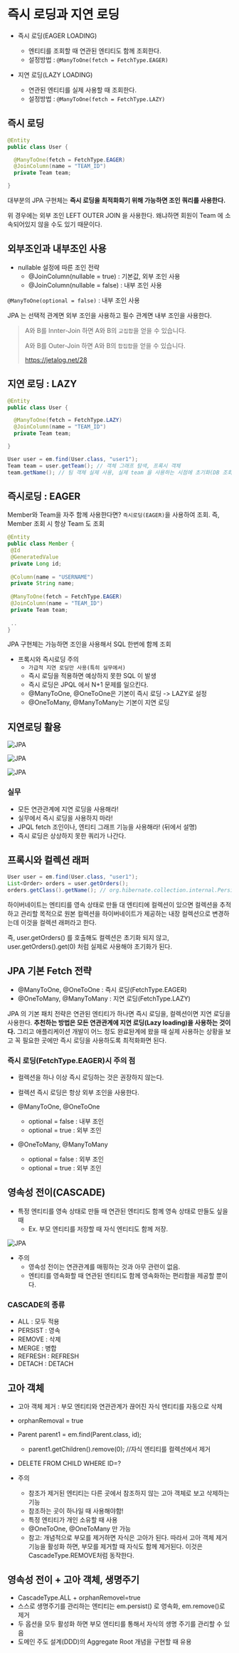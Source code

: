 # 즉시 로딩과 지연 로딩

- 즉시 로딩(EAGER LOADING)
  - 엔티티를 조회할 때 연관된 엔티티도 함께 조회한다.
  - 설정방법 : `@ManyToOne(fetch = FetchType.EAGER)`

- 지연 로딩(LAZY LOADING)
  - 연관된 엔티티를 실제 사용할 때 조회한다.
  - 설정방법 : `@ManyToOne(fetch = FetchType.LAZY)`

## 즉시 로딩

```java
@Entity
public class User {

  @ManyToOne(fetch = FetchType.EAGER)
  @JoinColumn(name = "TEAM_ID")
  private Team team;

}
```

대부분의 JPA 구현체는 __즉시 로딩을 최적화화기 위해 가능하면 조인 쿼리를 사용한다.__

위 경우에는 외부 조인 LEFT OUTER JOIN 을 사용한다. 왜냐하면 회원이 Team 에 소속되어있지 않을 수도 있기 때문이다.

## 외부조인과 내부조인 사용

- nullable 설정에 따른 조인 전략
  - @JoinColumn(nullable = true) : 기본값, 외부 조인 사용
  - @JoinColumn(nullable = false) : 내부 조인 사용

`@ManyToOne(optional = false)` : 내부 조인 사용

JPA 는 선택적 관계면 외부 조인을 사용하고 필수 관계면 내부 조인을 사용한다.

> A와 B를 Innter-Join 하면 A와 B의 `교집합`을 얻을 수 있습니다.
> 
> A와 B를 Outer-Join 하면 A와 B의 `합집합`을 얻을 수 있습니다.
> 
> https://jetalog.net/28

## 지연 로딩 : LAZY

```java
@Entity
public class User {

  @ManyToOne(fetch = FetchType.LAZY)
  @JoinColumn(name = "TEAM_ID")
  private Team team;

}
```

```java
User user = em.find(User.class, "user1");
Team team = user.getTeam(); // 객체 그래프 탐색, 프록시 객체
team.getName(); // 팀 객체 실제 사용, 실제 team 을 사용하는 시점에 초기화(DB 조회)
```

## 즉시로딩 : EAGER

Member와 Team을 자주 함께 사용한다면? `즉시로딩(EAGER)`을 사용하여 조회. 즉, Member 조회 시 항상 Team 도 조회

```java
@Entity
public class Member {
 @Id
 @GeneratedValue
 private Long id;
 
 @Column(name = "USERNAME")
 private String name;
 
 @ManyToOne(fetch = FetchType.EAGER)
 @JoinColumn(name = "TEAM_ID")
 private Team team;
 
 .. 
}
```

JPA 구현체는 가능하면 조인을 사용해서 SQL 한번에 함께 조회


- 프록시와 즉시로딩 주의
  - `가급적 지연 로딩만 사용(특히 실무에서)`
  - 즉시 로딩을 적용하면 예상하지 못한 SQL 이 발생
  - 즉시 로딩은 JPQL 에서 N+1 문제를 일으킨다. 
  - @ManyToOne, @OneToOne은 기본이 즉시 로딩 -> LAZY로 설정
  - @OneToMany, @ManyToMany는 기본이 지연 로딩

## 지연로딩 활용

![JPA](../basic/images/jpa_1_6.PNG)

![JPA](../basic/images/jpa_1_7.PNG)

![JPA](../basic/images/jpa_1_8.PNG)

### 실무

- 모든 연관관계에 지연 로딩을 사용해라! 
- 실무에서 즉시 로딩을 사용하지 마라! 
- JPQL fetch 조인이나, 엔티티 그래프 기능을 사용해라! (뒤에서 설명) 
- 즉시 로딩은 상상하지 못한 쿼리가 나간다.

## 프록시와 컬렉션 래퍼

```java
User user = em.find(User.class, "user1");
List<Order> orders = user.getOrders();
orders.getClass().getName(); // org.hibernate.collection.internal.PersistenctBag
```

하이버네이트는 엔티티를 영속 상태로 만들 대 엔티티에 컬렉션이 있으면 컬렉션을 추적하고 관리할 목적으로 원본 컬렉션을 하이버네이트가 제공하는 내장 컬렉션으로 변경하는데 이것을 컬렉션 래퍼라고 한다.

즉, user.getOrders() 를 호출해도 컬렉션은 초기화 되지 않고, user.getOrders().get(0) 처럼 실제로 사용해야 초기화가 된다.

## JPA 기본 Fetch 전략

- @ManyToOne, @OneToOne : 즉시 로딩(FetchType.EAGER)
- @OneToMany, @ManyToMany : 지연 로딩(FetchType.LAZY)

JPA 의 기본 패치 전략은 연관된 엔티티가 하나면 즉시 로딩을, 컬렉션이면 지연 로딩을 사용한다. __추천하는 방법은 모든 연관관계에 지연 로딩(Lazy loading)을 사용하는 것이다.__ 그리고 애플리케이션 개발이 어느 정도 완료돤계에 왔을 때 실제 사용하는 상황을 보고 꼭 필요한 곳에만 즉시 로딩을 사용하도록 최적화화면 된다.

### 즉시 로딩(FetchType.EAGER)시 주의 점

- 컬렉션을 하나 이상 즉시 로딩하는 것은 권장하지 않는다.
- 컬렉션 즉시 로딩은 항상 외부 조인을 사용한다.

- @ManyToOne, @OneToOne
  - optional = false : 내부 조인
  - optional = true : 외부 조인
- @OneToMany, @ManyToMany
  - optional = false : 외부 조인
  - optional = true : 외부 조인

## 영속성 전이(CASCADE)

- 특정 엔티티를 영속 상태로 만들 때 연관된 엔티티도 함께 영속 상태로 만들도 싶을 때
  - Ex. 부모 엔티티를 저장할 때 자식 엔티티도 함께 저장.

![JPA](../basic/images/jpa_1_9.PNG)

- 주의
  - 영속성 전이는 연관관계를 매핑하는 것과 아무 관련이 없음.
  - 엔티티를 영속화할 때 연관된 엔티티도 함께 영속화하는 편리함을 제공할 뿐이다.

### CASCADE의 종류

- ALL : 모두 적용
- PERSIST : 영속
- REMOVE : 삭제
- MERGE : 병합
- REFRESH : REFRESH 
- DETACH : DETACH

## 고아 객체

- 고아 객체 제거 : 부모 엔티티와 연관관계가 끊어진 자식 엔티티를 자동으로 삭제
- orphanRemoval = true 
- Parent parent1 = em.find(Parent.class, id); 
  - parent1.getChildren().remove(0); //자식 엔티티를 컬렉션에서 제거
- DELETE FROM CHILD WHERE ID=?

- 주의
  - 참조가 제거된 엔티티는 다른 곳에서 참조하지 않는 고아 객체로 보고 삭제하는 기능
  - 참조하는 곳이 하나일 때 사용해야함! 
  - 특정 엔티티가 개인 소유할 때 사용
  - @OneToOne, @OneToMany 만 가능
  - 참고: 개념적으로 부모를 제거하면 자식은 고아가 된다. 따라서 고아 객체 제거 기능을 활성화 하면, 부모를 제거할 때 자식도 함께 제거된다. 이것은 CascadeType.REMOVE처럼 동작한다.

## 영속성 전이 + 고아 객체, 생명주기

- CascadeType.ALL + orphanRemovel=true 
- 스스로 생명주기를 관리하는 엔티티는 em.persist() 로 영속화, em.remove()로 제거
- 두 옵션을 모두 활성화 하면 부모 엔티티를 통해서 자식의 생명 주기를 관리할 수 있음
- 도메인 주도 설계(DDD)의 Aggregate Root 개념을 구현할 때 유용
